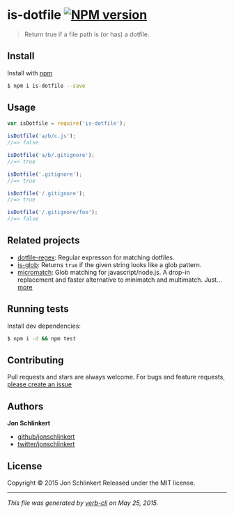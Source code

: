 # is-dotfile [![NPM version](https://badge.fury.io/js/is-dotfile.svg)](http://badge.fury.io/js/is-dotfile)

> Return true if a file path is (or has) a dotfile.

## Install

Install with [npm](https://www.npmjs.com/)

```sh
$ npm i is-dotfile --save
```

## Usage

```js
var isDotfile = require('is-dotfile');

isDotfile('a/b/c.js');
//=> false

isDotfile('a/b/.gitignore');
//=> true

isDotfile('.gitignore');
//=> true

isDotfile('/.gitignore');
//=> true

isDotfile('/.gitignore/foo');
//=> false
```

## Related projects

* [dotfile-regex](https://github.com/regexps/dotfile-regex): Regular expresson for matching dotfiles.
* [is-glob](https://github.com/jonschlinkert/is-glob): Returns `true` if the given string looks like a glob pattern.
* [micromatch](https://github.com/jonschlinkert/micromatch): Glob matching for javascript/node.js. A drop-in replacement and faster alternative to minimatch and multimatch. Just… [more](https://github.com/jonschlinkert/micromatch)

## Running tests

Install dev dependencies:

```sh
$ npm i -d && npm test
```

## Contributing

Pull requests and stars are always welcome. For bugs and feature requests, [please create an issue](https://github.com/jonschlinkert/is-dotfile/issues/new)

## Authors

**Jon Schlinkert**

+ [github/jonschlinkert](https://github.com/jonschlinkert)
+ [twitter/jonschlinkert](http://twitter.com/jonschlinkert)

## License

Copyright © 2015 Jon Schlinkert
Released under the MIT license.

***

_This file was generated by [verb-cli](https://github.com/assemble/verb-cli) on May 25, 2015._
